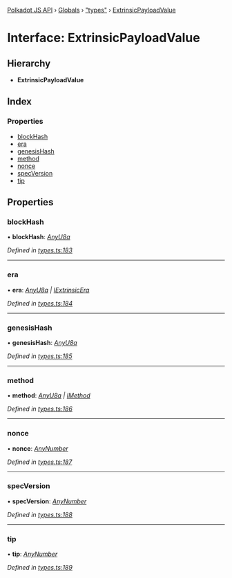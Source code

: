 [Polkadot JS API](../README.md) › [Globals](../globals.md) › ["types"](../modules/_types_.md) › [ExtrinsicPayloadValue](_types_.extrinsicpayloadvalue.md)

# Interface: ExtrinsicPayloadValue

## Hierarchy

* **ExtrinsicPayloadValue**

## Index

### Properties

* [blockHash](_types_.extrinsicpayloadvalue.md#blockhash)
* [era](_types_.extrinsicpayloadvalue.md#era)
* [genesisHash](_types_.extrinsicpayloadvalue.md#genesishash)
* [method](_types_.extrinsicpayloadvalue.md#method)
* [nonce](_types_.extrinsicpayloadvalue.md#nonce)
* [specVersion](_types_.extrinsicpayloadvalue.md#specversion)
* [tip](_types_.extrinsicpayloadvalue.md#tip)

## Properties

###  blockHash

• **blockHash**: *[AnyU8a](../modules/_types_.md#anyu8a)*

*Defined in [types.ts:183](https://github.com/polkadot-js/api/blob/b36660a/packages/types/src/types.ts#L183)*

___

###  era

• **era**: *[AnyU8a](../modules/_types_.md#anyu8a) | [IExtrinsicEra](_types_.iextrinsicera.md)*

*Defined in [types.ts:184](https://github.com/polkadot-js/api/blob/b36660a/packages/types/src/types.ts#L184)*

___

###  genesisHash

• **genesisHash**: *[AnyU8a](../modules/_types_.md#anyu8a)*

*Defined in [types.ts:185](https://github.com/polkadot-js/api/blob/b36660a/packages/types/src/types.ts#L185)*

___

###  method

• **method**: *[AnyU8a](../modules/_types_.md#anyu8a) | [IMethod](_types_.imethod.md)*

*Defined in [types.ts:186](https://github.com/polkadot-js/api/blob/b36660a/packages/types/src/types.ts#L186)*

___

###  nonce

• **nonce**: *[AnyNumber](../modules/_types_.md#anynumber)*

*Defined in [types.ts:187](https://github.com/polkadot-js/api/blob/b36660a/packages/types/src/types.ts#L187)*

___

###  specVersion

• **specVersion**: *[AnyNumber](../modules/_types_.md#anynumber)*

*Defined in [types.ts:188](https://github.com/polkadot-js/api/blob/b36660a/packages/types/src/types.ts#L188)*

___

###  tip

• **tip**: *[AnyNumber](../modules/_types_.md#anynumber)*

*Defined in [types.ts:189](https://github.com/polkadot-js/api/blob/b36660a/packages/types/src/types.ts#L189)*
